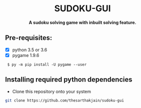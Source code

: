 <p align="center">
	<h1 align="center"> SUDOKU-GUI </h1>
	<h4 align="center"> A sudoku solving game with inbuilt solving feature. <h4>
</p>
	
## Pre-requisites:
- [X] python 3.5 or 3.6
- [X] pygame 1.9.6

```
 $ py -m pip install -U pygame --user
 ```
 
## Installing required python dependencies
- Clone this repository onto your system
```bash
git clone https://github.com/thesarthakjain/sudoku-gui
```
